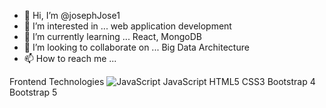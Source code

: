 - 👋 Hi, I’m @josephJose1
- 👀 I’m interested in ... web application development
- 🌱 I’m currently learning ... React, MongoDB
- 💞️ I’m looking to collaborate on ... Big Data Architecture
- 📫 How to reach me ...

Frontend Technologies
<img src="https://camo.githubusercontent.com/2ef71fff0ae408d890bbe28a032e75804b4f5fade8d1cf7a38ad62ef10494f11/68747470733a2f2f696d672e736869656c64732e696f2f62616467652f6a6176617363726970742d4637444631452e7376673f7374796c653d666f722d7468652d6261646765266c6f676f3d6a617661736372697074266c6f676f436f6c6f723d333233333330" alt="JavaScript" data-canonical-src="https://img.shields.io/badge/javascript-F7DF1E.svg?style=for-the-badge&amp;logo=javascript&amp;logoColor=323330" style="max-width: 100%;">
JavaScript HTML5 CSS3 Bootstrap 4 Bootstrap 5



<!---
josephJose1/josephJose1 is a ✨ special ✨ repository because its `README.md` (this file) appears on your GitHub profile.
You can click the Preview link to take a look at your changes.
--->
